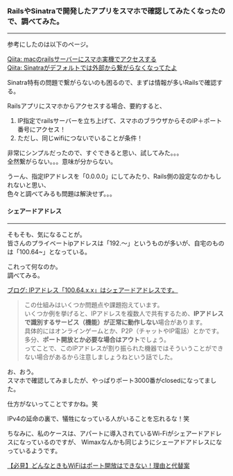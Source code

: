 ### RailsやSinatraで開発したアプリをスマホで確認してみたくなったので、調べてみた。
---

参考にしたのは以下のページ。  

[Qiita: macのrailsサーバーにスマホ実機でアクセスする](https://qiita.com/takahi5/items/8e03f12bec7def84fc52)  
[Qiita: Sinatraがデフォルトでは外部から繋がらなくなってたよ](https://qiita.com/u1_fukui/items/b86b21f6ed39f4c10d5d)  

Sinatra特有の問題で繋がらないのも困るので、まずは情報が多いRailsで確認する。  

Railsアプリにスマホからアクセスする場合、要約すると、

1. IP指定でrailsサーバーを立ち上げて、スマホのブラウザからそのIP＋ポート番号にアクセス！  
2. ただし、同じwifiにつないでいることが条件！  

非常にシンプルだったので、すぐできると思い、試してみた。。。  
全然繋がらない。。。意味が分からない。  

うーん、指定IPアドレスを「0.0.0.0」にしてみたり、Rails側の設定なのかもしれないと思い、  
色々と調べてみるも問題は解決せず。。。  

#### シェアードアドレス
---

そもそも、気になることが。  
皆さんのプライベートipアドレスは「192.〜」というものが多いが、自宅のものは「100.64~」となっている。  

これって何なのか。  
調べてみる。  

[ブログ: IPアドレス「100.64.x.x」はシェアードアドレスです。](http://memoonline.blog.fc2.com/blog-entry-173.html)  

> この仕組みはいくつか問題点や課題抱えています。  
> いくつか例を挙げると、IPアドレスを複数人で共有するため、<b>IPアドレスで識別するサービス（機能）が正常に動作しない</b>場合があります。  
> 具体的にはオンラインゲームとか、P2P（チャットやIP電話）とかです。  
> 多分、<b>ポート開放とか必要な場合はアウト</b>でしょう。  
> ってことで、このIPアドレスが割り振られた機器ではそういうことができない場合があるから注意しましょうねという話でした。  

お、おう。  
スマホで確認してみましたが、やっぱりポート3000番がclosedになってました。  

仕方がないってことですかね。笑  

IPv4の延命の裏で、犠牲になっている人がいることを忘れるな！笑

ちなみに、私のケースは、アパートに導入されているWi-Fiがシェアードアドレスになっているのですが、
Wimaxなんかも同じようにシェーアドアドレスになっているようです。  

[【必見】どんなときもWiFiはポート開放はできない！理由と代替案](https://xn--wifi-f73c5fgi6b0n1g7234d6qc705q.com/%E3%80%90%E5%BF%85%E8%A6%8B%E3%80%91%E3%81%A9%E3%82%93%E3%81%AA%E3%81%A8%E3%81%8D%E3%82%82wifi%E3%81%AE%E3%83%9D%E3%83%BC%E3%83%88%E9%96%8B%E6%94%BE/)  

